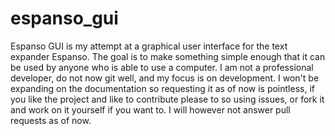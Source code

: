 # espanso_gui

Espanso GUI is my attempt at a graphical user interface for the text expander Espanso. The goal is to make something simple enough that it can be used by anyone who is able to use a computer. I am not a professional developer, do not now git well, and my focus is on development. I won't be expanding on the documentation so requesting it as of now is pointless, if you like the project and like to contribute please to so using issues, or fork it and work on it yourself if you want to. I will however not answer pull requests as of now.




